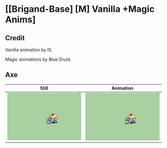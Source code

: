 # [\[Brigand-Base\] \[M\] Vanilla +Magic Anims]

## Credit

Vanilla animation by IS.

Magic animations by Blue Druid.

## Axe

| Still | Animation |
| :---: | :-------: |
| ![Axe still](./Axe_000.png) | ![Axe animation](./Axe.gif) |
